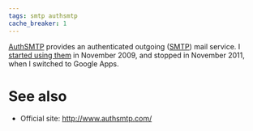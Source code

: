 ```yaml
---
tags: smtp authsmtp
cache_breaker: 1
---
```


[AuthSMTP](/wiki/AuthSMTP) provides an authenticated outgoing ([SMTP](/wiki/SMTP)) mail service. I [started using them](/blog/outgoing-mail-changes) in November 2009, and stopped in November 2011, when I switched to Google Apps.

# See also

-   Official site: <http://www.authsmtp.com/>

